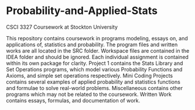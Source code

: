 # Probability-and-Applied-Stats
CSCI 3327 Coursework at Stockton University

This repository contains coursework in programs modeling, essays on, and applications of, statistics and probability. 
The program files and written works are all located in the SRC folder. 
Workspace files are contained in the IDEA folder and should be ignored.
Each individual assignment is contained within its own package for clarity. 
Project 1 contains the Stats Library and Set Operations programs, which model various Probability Functions and Axioms, and simple set operations respectively.
Mini Coding Projects contains several examples of applied probability and statistics functions and formulae to solve real-world problems.
Miscellaneous contains other programs which may not be related to the coursework.
Written Work contains essays, formulas, and documentation of work.